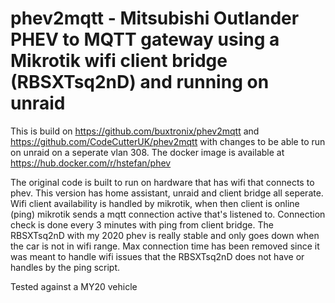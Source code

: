 # phev2mqtt - Mitsubishi Outlander PHEV to MQTT gateway using a Mikrotik wifi client bridge (RBSXTsq2nD) and running on unraid

This is build on https://github.com/buxtronix/phev2mqtt and https://github.com/CodeCutterUK/phev2mqtt with changes to be able to run on unraid on a seperate vlan 308. The docker image is available at https://hub.docker.com/r/hstefan/phev

The original code is built to run on hardware that has wifi that connects to phev. This version has home assistant, unraid and client bridge all seperate. Wifi client availability is handled by mikrotik, when then client is online (ping) mikrotik sends a mqtt connection active that's listened to. Connection check is done every 3 minutes with ping from client bridge. The RBSXTsq2nD with my 2020 phev is really stable and only goes down when the car is not in wifi range. 
Max connection time has been removed since it was meant to handle wifi issues that the RBSXTsq2nD does not have or handles by the ping script.


Tested against a MY20 vehicle






